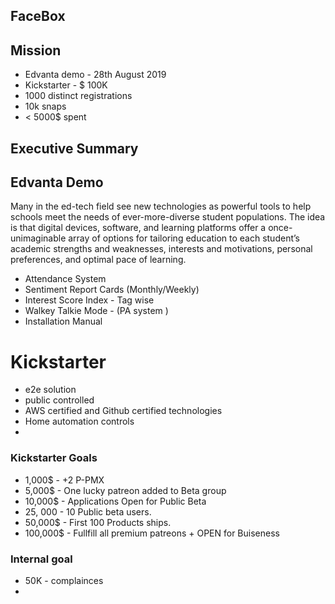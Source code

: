 ## FaceBox

## Mission 
* Edvanta demo - 28th August 2019
* Kickstarter - $ 100K 
* 1000 distinct registrations
* 10k snaps
* < 5000$ spent

## Executive Summary

## Edvanta Demo
Many in the ed-tech field see new technologies as powerful tools to help schools meet the needs of ever-more-diverse student populations. The idea is that digital devices, software, and learning platforms offer a once-unimaginable array of options for tailoring education to each student’s academic strengths and weaknesses, interests and motivations, personal preferences, and optimal pace of learning.

* Attendance System
* Sentiment Report Cards (Monthly/Weekly)
* Interest Score Index - Tag wise
* Walkey Talkie Mode - (PA system )
* Installation Manual

# Kickstarter


* e2e solution
* public controlled
* AWS certified and Github certified technologies
* Home automation controls
* 










### Kickstarter Goals
* 1,000$ - +2 P-PMX
* 5,000$ - One lucky patreon added to Beta group
* 10,000$ - Applications Open for Public Beta 
* 25, 000 - 10 Public beta users.
* 50,000$ - First 100 Products ships.
* 100,000$ - Fullfill all premium patreons + OPEN for Buiseness 

### Internal goal
* 50K - complainces
* 